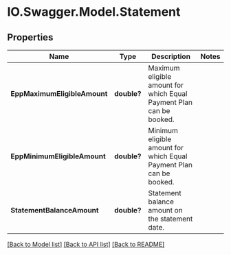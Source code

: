 # IO.Swagger.Model.Statement
## Properties

Name | Type | Description | Notes
------------ | ------------- | ------------- | -------------
**EppMaximumEligibleAmount** | **double?** | Maximum eligible amount for which Equal Payment Plan can be booked. | 
**EppMinimumEligibleAmount** | **double?** | Minimum eligible amount for which Equal Payment Plan can be booked. | 
**StatementBalanceAmount** | **double?** | Statement balance amount on the statement date. | 

[[Back to Model list]](../README.md#documentation-for-models) [[Back to API list]](../README.md#documentation-for-api-endpoints) [[Back to README]](../README.md)

